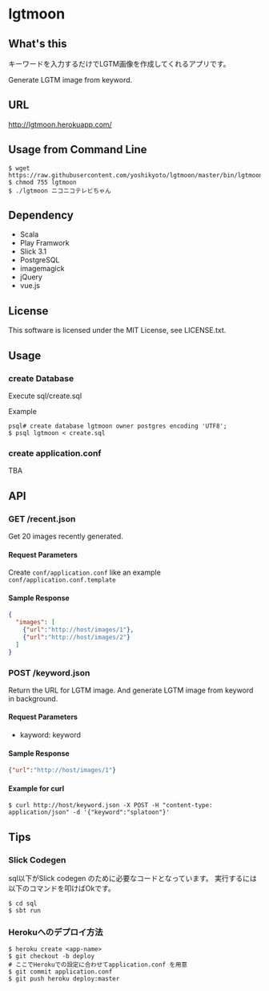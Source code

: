 # lgtmoon

## What's this

キーワードを入力するだけでLGTM画像を作成してくれるアプリです。

Generate LGTM image from keyword.

## URL

http://lgtmoon.herokuapp.com/

## Usage from Command Line

```
$ wget https://raw.githubusercontent.com/yoshikyoto/lgtmoon/master/bin/lgtmoon
$ chmod 755 lgtmoon
$ ./lgtmoon ニコニコテレビちゃん
```

## Dependency

* Scala
* Play Framwork
* Slick 3.1
* PostgreSQL
* imagemagick
* jQuery
* vue.js

## License

This software is licensed under the MIT License, see LICENSE.txt.

## Usage

### create Database

Execute sql/create.sql

Example

```
psql# create database lgtmoon owner postgres encoding 'UTF8';
$ psql lgtmoon < create.sql
```

### create application.conf 

TBA

## API

### GET /recent.json

Get 20 images recently generated.

#### Request Parameters

Create `conf/application.conf` like an example `conf/application.conf.template`

#### Sample Response

```json
{
  "images": [
    {"url":"http://host/images/1"},
    {"url":"http://host/images/2"}
  ]
}
```

### POST /keyword.json

Return the URL for LGTM image.
And generate LGTM image from keyword in background.

#### Request Parameters

* kayword: keyword

#### Sample Response

```json
{"url":"http://host/images/1"}
```

#### Example for curl

```
$ curl http://host/keyword.json -X POST -H "content-type: application/json" -d '{"keyword":"splatoon"}'
```

## Tips

### Slick Codegen

sql以下がSlick codegen のために必要なコードとなっています。
実行するには以下のコマンドを叩けばOkです。

```
$ cd sql
$ sbt run
```

### Herokuへのデプロイ方法

```
$ heroku create <app-name>
$ git checkout -b deploy
# ここでHerokuでの設定に合わせてapplication.conf を用意
$ git commit application.conf
$ git push heroku deploy:master
```
